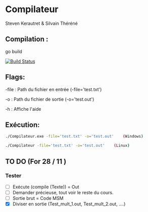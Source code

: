 ﻿# Compilateur

Steven Kerautret & Silvain Théréné


## Compilation :

go build

[![Build Status]()]()

## Flags:

-file   :   Path du fichier en entrée (-file='test.txt')

-o      :   Path du fichier de sortie (-o='test.out')

-h      :   Affiche l'aide


## Exécution:

```sh
./Compilateur.exe -file='test.txt' -o='test.out'    (Windows)
```

```sh
./Compilateur -file='test.txt' -o='test.out'    (Linux)
```

## TO DO (For 28 / 11 )
### Tester 
* [ ] Exécute (compile (Texte)) = Out
* [ ] Demander précieuse, tout voir le reste du cours.
* [ ] Sortie brut = Code MSM
* [X] Diviser en sortie (Test_mult_1.out, Test_mult_2.out, ….)

